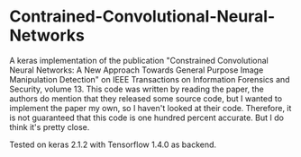 # Contrained-Convolutional-Neural-Networks
A keras implementation of the publication "Constrained Convolutional Neural Networks: A New Approach Towards General Purpose Image Manipulation Detection" on IEEE Transactions on Information Forensics and Security, volume 13. This code was written by reading the paper, the authors do mention that they released some source code, but I wanted to implement the paper my own, so I haven't looked at their code. Therefore, it is not guaranteed that this code is one hundred percent accurate. But I do think it's pretty close.     

Tested on keras 2.1.2 with Tensorflow 1.4.0 as backend.

